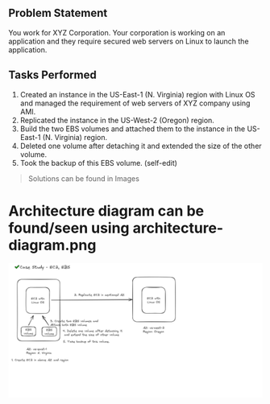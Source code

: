 ## Problem Statement

You work for XYZ Corporation. Your corporation is working on an application and they require secured web servers on Linux to launch the application.

## Tasks Performed

1. Created an instance in the US-East-1 (N. Virginia) region with Linux OS and managed the requirement of web servers of XYZ company using AMI.
2. Replicated the instance in the US-West-2 (Oregon) region.
3. Build the two EBS volumes and attached them to the instance in the US-East-1 (N. Virginia) region.
4. Deleted one volume after detaching it and extended the size of the other volume.
5. Took the backup of this EBS volume. (self-edit)

> Solutions can be found in Images

# Architecture diagram can be found/seen using architecture-diagram.png

![Architecture Diagram of the Scenario](architecture-diagram.png)
